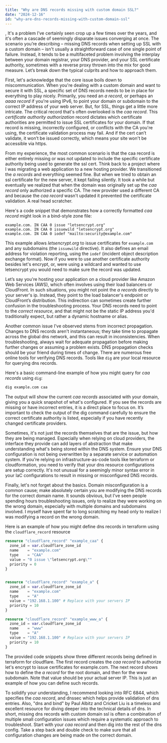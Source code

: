 ```yaml
---
title: "Why are DNS records missing with custom domain SSL?"
date: "2024-12-16"
id: "why-are-dns-records-missing-with-custom-domain-ssl"
---
```


,  It's a problem I’ve certainly seen crop up a few times over the years, and it's often a cascade of seemingly disparate issues converging at once. The scenario you’re describing – missing DNS records when setting up SSL with a custom domain – isn't usually a straightforward case of one single point of failure. Instead, it tends to be a multifaceted problem involving the interplay between your domain registrar, your DNS provider, and your SSL certificate authority, sometimes with a reverse proxy thrown into the mix for good measure. Let’s break down the typical culprits and how to approach them.

First, let's acknowledge that the core issue boils down to miscommunication. When you're dealing with a custom domain and want to secure it with SSL, a specific set of DNS records needs to be in place for everything to play nicely. Primarily, you need an *a record*, or perhaps an *aaaa record* if you're using IPv6, to point your domain or subdomain to the correct IP address of your web server. But, for SSL, things get a little more intricate. The critical record that's often overlooked is the *caa record*. This *certificate authority authorization* record dictates which certificate authorities are permitted to issue SSL certificates for your domain. If that record is missing, incorrectly configured, or conflicts with the CA you're using, the certificate validation process may fail. And if the cert can’t validate, it won’t be issued correctly, which means your site won't be accessible via https.

From my experience, the most common scenario is that the caa record is either entirely missing or was not updated to include the specific certificate authority being used to generate the ssl cert. Think back to a project where I was migrating a web application to a new hosting provider. We transitioned the *a records* and everything seemed fine. But when we tried to obtain an ssl certificate for the new server, it kept failing silently. It took a while but eventually we realized that when the domain was originally set up the *caa record* only authorized a specific CA. The new provider used a different CA and because the *caa record* wasn't updated it prevented the certificate validation. A real head scratcher.

Here's a code snippet that demonstrates how a correctly formatted *caa record* might look in a bind-style zone file:

```
example.com. IN CAA 0 issue "letsencrypt.org"
example.com. IN CAA 0 issuewild "letsencrypt.org"
example.com. IN CAA 0 iodef "mailto:security@example.com"
```

This example allows *letsencrypt.org* to issue certificates for `example.com` and any subdomains (the `issuewild` directive). It also defines an email address for violation reporting, using the `iodef` (incident object description exchange format). Now if you were to use another certificate authority besides let's encrypt, or, were using a wildcard and wanted to use letsencrypt you would need to make sure the record was updated.

Let’s say you're hosting your application on a cloud provider like Amazon Web Services (AWS), which often involves using their load balancers or CloudFront. In such situations, you might not point the *a records* directly to your server's ip. Instead, they point to the load balancer's endpoint or CloudFront’s distribution. This indirection can sometimes create further confusion in the troubleshooting process. Your DNS records need to point to the *correct resource*, and that might not be the static IP address you'd traditionally expect, but rather a dynamic hostname or alias.

Another common issue I've observed stems from incorrect propagation. Changes to DNS records aren't instantaneous; they take time to propagate across the global dns network, and this can result in inconsistencies. When troubleshooting, always wait for adequate propagation before making further changes or assuming a problem exists. DNS propagation checks should be your friend during times of change. There are numerous free online tools for verifying DNS records. Tools like `dig` are your local resource for querying dns records.

Here's a basic command-line example of how you might query for *caa records* using `dig`:

```bash
dig example.com caa
```

The output will show the current *caa records* associated with your domain, giving you a quick snapshot of what's configured. If you see the records are missing or have incorrect entries, it is a direct place to focus on. It’s important to check the output of the dig command carefully to ensure the correct certificate authority is listed, especially if you have recently changed certificate providers.

Sometimes, it's not just the records themselves that are the issue, but how they are being managed. Especially when relying on cloud providers, the interface they provide can add layers of abstraction that make understanding what's being stored within the DNS system. Ensure your DNS configuration is not being overwritten by a separate service or automation system. If you're relying on infrastructure-as-code tools like terraform or cloudformation, you need to verify that your dns resource configurations are setup correctly. It's not unusual for a seemingly minor syntax error in your IaC configurations to result in missing or misconfigured DNS records.

Finally, let's not forget about the basics. Domain misconfiguration is a common cause; make absolutely certain you are modifying the DNS records for the correct domain name. It sounds obvious, but I’ve seen people spending hours troubleshooting issues, only to realize they were working on the wrong domain, especially with multiple domains and subdomains involved. I myself have spent far to long scratching my head only to realize I was modifying a record on the wrong domain.

Here is an example of how you might define dns records in terraform using the `cloudflare_record` resource

```terraform
resource "cloudflare_record" "example_caa" {
  zone_id = var.cloudflare_zone_id
  name    = "example.com"
  type    = "CAA"
  value = "0 issue \"letsencrypt.org\""
  priority = 0
}


resource "cloudflare_record" "example_a" {
  zone_id = var.cloudflare_zone_id
  name    = "example.com"
  type    = "A"
  value = "192.168.1.100" # Replace with your servers IP
  priority = 10
}

resource "cloudflare_record" "example_www_a" {
  zone_id = var.cloudflare_zone_id
  name    = "www"
  type    = "A"
  value = "192.168.1.100" # Replace with your servers IP
  priority = 10
}
```

The provided code snippets show three different records being defined in terraform for cloudflare. The first record creates the *caa record* to authorize let's encrypt to issue certificates for example.com. The next record shows how to define the *a record* for the root domain, and then for the www subdomain. Note that value should be your actual server IP. This is just an example of how you can define such records.

To solidify your understanding, I recommend looking into RFC 6844, which specifies the *caa record*, and dnssec which helps provide validation of dns entries. Also, "dns and bind" by Paul Albitz and Cricket Liu is a timeless and excellent resource for diving deeper into the technical details of dns. In short, missing dns records with custom domain ssl is often a combination of multiple small configuration issues which require a systematic approach to troubleshoot. Start with your *caa record* and then dig into the rest of the dns config. Take a step back and double check to make sure that all configuration changes are being made on the correct domain.
